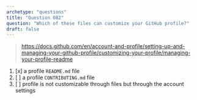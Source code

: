 ```yaml
---
archetype: "questions"
title: "Question 082"
question: "Which of these files can customize your GitHub profile?"
draft: false
---
```



> https://docs.github.com/en/account-and-profile/setting-up-and-managing-your-github-profile/customizing-your-profile/managing-your-profile-readme
1. [x] a profile `README.md` file
1. [ ] a profile `CONTRIBUTING.md` file
1. [ ] profile is not customizable through files but through the account settings
